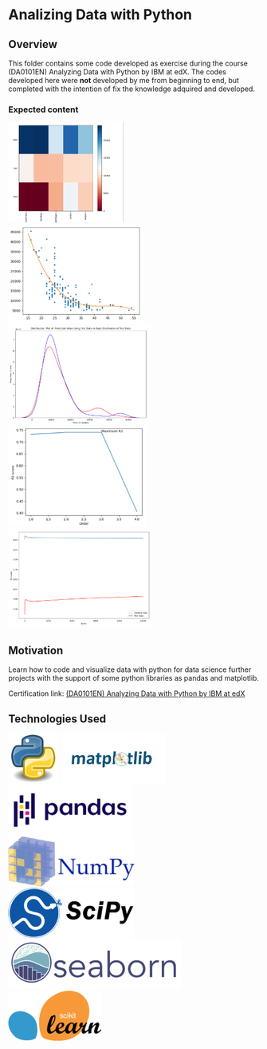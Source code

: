 # Analizing Data with Python
## Overview
This folder contains some code developed as exercise during the course (DA0101EN) Analyzing Data with Python by IBM at edX.
The codes developed here were **not** developed by me from beginning to end, but completed with the intention of fix the knowledge adquired and developed.

### Expected content
<img src="/images/DA IBM/1.png" height="200"> <img src="/images/DA IBM/2.png" height="200"> <img src="/images/DA IBM/3.png" height="200"><img src="/images/DA IBM/4.png" height="200"> <img src="/images/DA IBM/5.png" height="200">

## Motivation
Learn how to code and visualize data with python for data science further projects with the support of some python libraries as pandas and matplotlib.

Certification link:
[(DA0101EN) Analyzing Data with Python by IBM at edX](https://courses.edx.org/certificates/e57aab6bf4934f42bed98eed52d64244)

## Technologies Used
<img src="/images/python.png" height="100"> <img src="/images/matplotlib.jpeg" height="100"> <img src="/images/pandas.png" height="100"> <img src="/images/numpy.png" height="100">
 <img src="/images/scipy.png" height="100">  <img src="/images/seaborn.png" height="100"> <img src="/images/sklearn.png" height="100">




